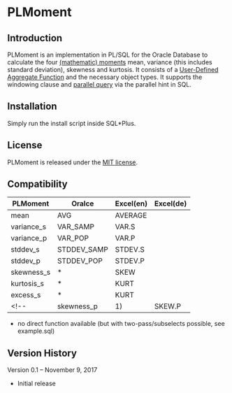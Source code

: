 # PLMoment

## Introduction
PLMoment is an implementation in PL/SQL for the Oracle Database to calculate the four [(mathematic) moments](https://en.wikipedia.org/wiki/Moment_(mathematics)) mean, variance (this includes standard deviation), skewness and kurtosis. It consists of a [User-Defined Aggregate Function](https://docs.oracle.com/database/122/ADOBJ/user-defined-aggregate-functions.htm#ADOBJ00607) and the necessary object types. It supports the windowing clause and [parallel query](https://docs.oracle.com/database/122/VLDBG/parallel-exec-intro.htm#VLDBG1377) via the parallel hint in SQL.

## Installation
Simply run the install script inside SQL*Plus.

## License
PLMoment is released under the [MIT license](https://github.com/teotiger/plutil/blob/master/license.txt).

## Compatibility
| PLMoment      | Oralce      | Excel(en) | Excel(de) |
| ------------- |-------------| ----------|-----------|
| mean          | AVG         | AVERAGE   | |
| variance_s    | VAR_SAMP    | VAR.S     | |
| variance_p    | VAR_POP     | VAR.P     | |
| stddev_s      | STDDEV_SAMP | STDEV.S   | |
| stddev_p      | STDDEV_POP  | STDEV.P   | |
| skewness_s    | *           | SKEW      | |
| kurtosis_s    | *           | KURT      | |
| excess_s      | *           | KURT      | |
<!--| skewness_p    | 1)       | SKEW.P | |-->

* no direct function available (but with two-pass/subselects possible, see example.sql)

<!--
SKEW      https://support.office.com/en-us/article/SKEW-function-bdf49d86-b1ef-4804-a046-28eaea69c9fa
SKEW.P    https://support.office.com/en-us/article/SKEW-P-function-76530a5c-99b9-48a1-8392-26632d542fcb
KURT      https://support.office.com/en-us/article/KURT-function-bc3a265c-5da4-4dcb-b7fd-c237789095ab

## Credits
- wikipedia
- hedge Fund pdf
- https://www.johndcook.com/blog/skewness_kurtosis/
- https://github.com/johnmyleswhite/StreamStats.jl/blob/master/src/var.jl
-->

## Version History
Version 0.1 – November 9, 2017
* Initial release
